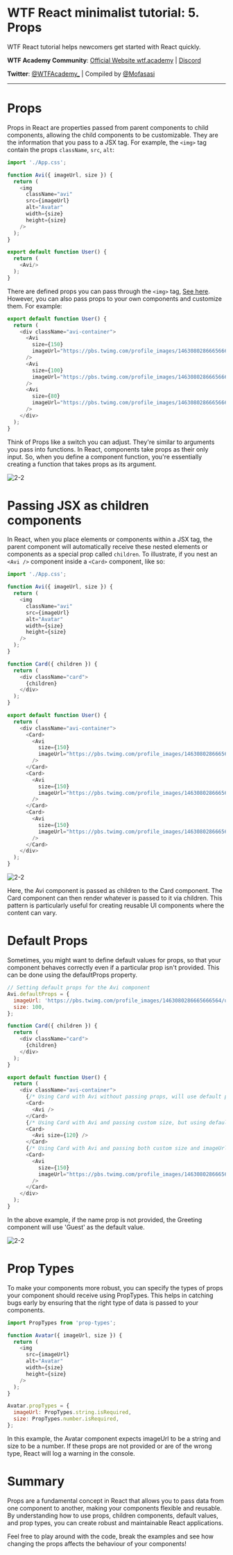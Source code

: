 # WTF React minimalist tutorial: 5. Props

WTF React tutorial helps newcomers get started with React quickly.

**WTF Academy Community**: [Official Website wtf.academy](https://wtf.academy) | [Discord](https://discord.gg/5akcruXrsk)

**Twitter**: [@WTFAcademy_](https://twitter.com/WTFAcademy_) | Compiled by [@Mofasasi](https://twitter.com/mofasasi)

---

# Props

Props in React are properties passed from parent components to child components, allowing the child components to be customizable. They are the information that you pass to a JSX tag. For example, the `<img>` tag contain the props `className`, `src`, `alt`:

```javascript
import './App.css';

function Avi({ imageUrl, size }) {
  return (
    <img
      className="avi"
      src={imageUrl}
      alt="Avatar"
      width={size}
      height={size}
    />
  );
}

export default function User() {
  return (
    <Avi/>
  );
}
```
There are defined props you can pass through the `<img>` tag, [See here](https://www.w3.org/TR/html52/semantics-embedded-content.html#the-img-element).
However, you can also pass props to your own components and customize them. For example:

```javascript
export default function User() {
  return (
    <div className="avi-container">
      <Avi
        size={150}
        imageUrl="https://pbs.twimg.com/profile_images/1463080286665666564/ubE1IWCT_400x400.jpg"
      />
      <Avi
        size={100}
        imageUrl="https://pbs.twimg.com/profile_images/1463080286665666564/ubE1IWCT_400x400.jpg"
      />
      <Avi
        size={80}
        imageUrl="https://pbs.twimg.com/profile_images/1463080286665666564/ubE1IWCT_400x400.jpg"
      />
    </div>
  );
}
```

Think of Props like a switch you can adjust. They're similar to arguments you pass into functions. In React, components take props as their only input. So, when you define a component function, you're essentially creating a function that takes props as its argument.

![2-2](./img/5-1.png) 

# Passing JSX as children components

In React, when you place elements or components within a JSX tag, the parent component will automatically receive these nested elements or components as a special prop called `children`.
To illustrate, if you nest an `<Avi />` component inside a `<Card>` component, like so:

```javascript
import './App.css';

function Avi({ imageUrl, size }) {
  return (
    <img
      className="avi"
      src={imageUrl}
      alt="Avatar"
      width={size}
      height={size}
    />
  );
}

function Card({ children }) {
  return (
    <div className="card">
      {children}
    </div>
  );
}

export default function User() {
  return (
    <div className="avi-container">
      <Card>
        <Avi
          size={150}
          imageUrl="https://pbs.twimg.com/profile_images/1463080286665666564/ubE1IWCT_400x400.jpg"
        />
      </Card>
      <Card>
        <Avi
          size={150}
          imageUrl="https://pbs.twimg.com/profile_images/1463080286665666564/ubE1IWCT_400x400.jpg"
        />
      </Card>
      <Card>
        <Avi
          size={150}
          imageUrl="https://pbs.twimg.com/profile_images/1463080286665666564/ubE1IWCT_400x400.jpg"
        />
      </Card>
    </div>
  );
}
```
![2-2](./img/5-2.png) 

Here, the Avi component is passed as children to the Card component. The Card component can then render whatever is passed to it via children. This pattern is particularly useful for creating reusable UI components where the content can vary.

# Default Props
Sometimes, you might want to define default values for props, so that your component behaves correctly even if a particular prop isn't provided. This can be done using the defaultProps property.

```javascript
// Setting default props for the Avi component
Avi.defaultProps = {
  imageUrl: 'https://pbs.twimg.com/profile_images/1463080286665666564/ubE1IWCT_400x400.jpg',
  size: 100,
};

function Card({ children }) {
  return (
    <div className="card">
      {children}
    </div>
  );
}

export default function User() {
  return (
    <div className="avi-container">
      {/* Using Card with Avi without passing props, will use default props */}
      <Card>
        <Avi />
      </Card>
      {/* Using Card with Avi and passing custom size, but using default imageUrl */}
      <Card>
        <Avi size={120} />
      </Card>
      {/* Using Card with Avi and passing both custom size and imageUrl */}
      <Card>
        <Avi
          size={150}
          imageUrl="https://pbs.twimg.com/profile_images/1463080286665666564/ubE1IWCT_400x400.jpg"
        />
      </Card>
    </div>
  );
}
```

In the above example, if the name prop is not provided, the Greeting component will use 'Guest' as the default value.

![2-2](./img/5-3.png) 

# Prop Types
To make your components more robust, you can specify the types of props your component should receive using PropTypes. This helps in catching bugs early by ensuring that the right type of data is passed to your components.

```javascript
import PropTypes from 'prop-types';

function Avatar({ imageUrl, size }) {
  return (
    <img
      src={imageUrl}
      alt="Avatar"
      width={size}
      height={size}
    />
  );
}

Avatar.propTypes = {
  imageUrl: PropTypes.string.isRequired,
  size: PropTypes.number.isRequired,
};
```
In this example, the Avatar component expects imageUrl to be a string and size to be a number. If these props are not provided or are of the wrong type, React will log a warning in the console.

# Summary 

Props are a fundamental concept in React that allows you to pass data from one component to another, making your components flexible and reusable. By understanding how to use props, children components, default values, and prop types, you can create robust and maintainable React applications.

Feel free to play around with the code, break the examples and see how changing the props affects the behaviour of your components!
